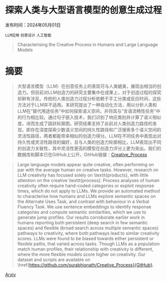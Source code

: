 # 探索人类与大型语言模型的创意生成过程

发布时间：2024年05月01日

`LLM应用` `创意设计` `人工智能`

> Characterising the Creative Process in Humans and Large Language Models

# 摘要

> 大型语言模型（LLM）在创意任务上的表现可与人类媲美，展现出相当的创造力。但目前对LLM创造力的研究主要集中在成果上，对于创造过程的探究却鲜有涉足。传统的人类创造力过程分析依赖于手工分类或反应时间，这些方法对于LLM并不适用。本研究提出了一种自动化方法，用以分析人类和LLM在“替代用途任务”中如何探索语义空间，并将其与“言语流畅性任务”中的行为相比较。通过句子嵌入技术，我们识别了响应类别并计算了语义相似度，进而生成了跳跃轮廓图。研究结果支持了此前对人类创造力路径的发现，即存在深度探索少数语义空间的持久性路径和广泛搜索多个语义空间的灵活性路径，两者都能带来相似的创造力得分。LLM在不同任务中表现出对持久性或灵活性路径的偏好，且与人类的创造力轮廓相比，LLM表现出不同的创造力关联性，其中灵活性更高的模型在创造力评分上更为突出。我们的数据库和脚本已在GitHub上公开。GitHub链接：[Creative_Process](https://github.com/surabhisnath/Creative_Process)

> Large language models appear quite creative, often performing on par with the average human on creative tasks. However, research on LLM creativity has focused solely on \textit{products}, with little attention on the creative \textit{process}. Process analyses of human creativity often require hand-coded categories or exploit response times, which do not apply to LLMs. We provide an automated method to characterise how humans and LLMs explore semantic spaces on the Alternate Uses Task, and contrast with behaviour in a Verbal Fluency Task. We use sentence embeddings to identify response categories and compute semantic similarities, which we use to generate jump profiles. Our results corroborate earlier work in humans reporting both persistent (deep search in few semantic spaces) and flexible (broad search across multiple semantic spaces) pathways to creativity, where both pathways lead to similar creativity scores. LLMs were found to be biased towards either persistent or flexible paths, that varied across tasks. Though LLMs as a population match human profiles, their relationship with creativity is different, where the more flexible models score higher on creativity. Our dataset and scripts are available on \href{https://github.com/surabhisnath/Creative_Process}{GitHub}.

[Arxiv](https://arxiv.org/abs/2405.00899)